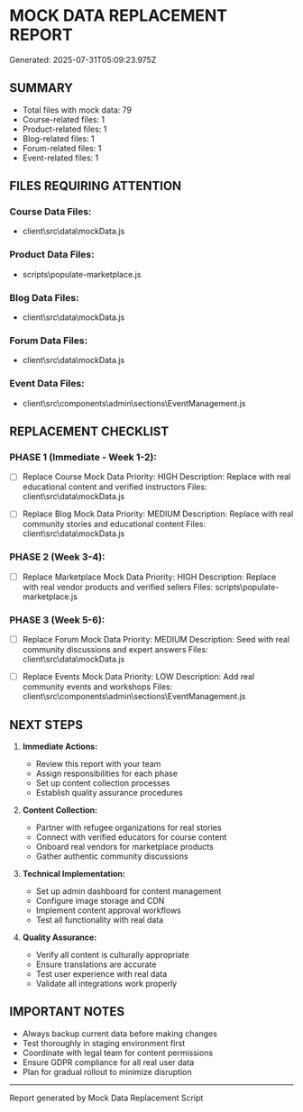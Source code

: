 
# MOCK DATA REPLACEMENT REPORT
Generated: 2025-07-31T05:09:23.975Z

## SUMMARY
- Total files with mock data: 79
- Course-related files: 1
- Product-related files: 1
- Blog-related files: 1
- Forum-related files: 1
- Event-related files: 1

## FILES REQUIRING ATTENTION

### Course Data Files:
- client\src\data\mockData.js

### Product Data Files:
- scripts\populate-marketplace.js

### Blog Data Files:
- client\src\data\mockData.js

### Forum Data Files:
- client\src\data\mockData.js

### Event Data Files:
- client\src\components\admin\sections\EventManagement.js

## REPLACEMENT CHECKLIST

### PHASE 1 (Immediate - Week 1-2):

- [ ] Replace Course Mock Data
  Priority: HIGH
  Description: Replace with real educational content and verified instructors
  Files: client\src\data\mockData.js

- [ ] Replace Blog Mock Data
  Priority: MEDIUM
  Description: Replace with real community stories and educational content
  Files: client\src\data\mockData.js


### PHASE 2 (Week 3-4):

- [ ] Replace Marketplace Mock Data
  Priority: HIGH
  Description: Replace with real vendor products and verified sellers
  Files: scripts\populate-marketplace.js


### PHASE 3 (Week 5-6):

- [ ] Replace Forum Mock Data
  Priority: MEDIUM
  Description: Seed with real community discussions and expert answers
  Files: client\src\data\mockData.js

- [ ] Replace Events Mock Data
  Priority: LOW
  Description: Add real community events and workshops
  Files: client\src\components\admin\sections\EventManagement.js


## NEXT STEPS

1. **Immediate Actions:**
   - Review this report with your team
   - Assign responsibilities for each phase
   - Set up content collection processes
   - Establish quality assurance procedures

2. **Content Collection:**
   - Partner with refugee organizations for real stories
   - Connect with verified educators for course content
   - Onboard real vendors for marketplace products
   - Gather authentic community discussions

3. **Technical Implementation:**
   - Set up admin dashboard for content management
   - Configure image storage and CDN
   - Implement content approval workflows
   - Test all functionality with real data

4. **Quality Assurance:**
   - Verify all content is culturally appropriate
   - Ensure translations are accurate
   - Test user experience with real data
   - Validate all integrations work properly

## IMPORTANT NOTES

- Always backup current data before making changes
- Test thoroughly in staging environment first
- Coordinate with legal team for content permissions
- Ensure GDPR compliance for all real user data
- Plan for gradual rollout to minimize disruption

---
Report generated by Mock Data Replacement Script
